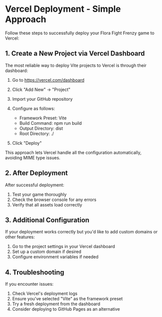 # Vercel Deployment - Simple Approach

Follow these steps to successfully deploy your Flora Fight Frenzy game to Vercel:

## 1. Create a New Project via Vercel Dashboard

The most reliable way to deploy Vite projects to Vercel is through their dashboard:

1. Go to https://vercel.com/dashboard
2. Click "Add New" → "Project"
3. Import your GitHub repository
4. Configure as follows:
   - Framework Preset: Vite
   - Build Command: npm run build
   - Output Directory: dist
   - Root Directory: ./

5. Click "Deploy"

This approach lets Vercel handle all the configuration automatically, avoiding MIME type issues.

## 2. After Deployment

After successful deployment:

1. Test your game thoroughly
2. Check the browser console for any errors
3. Verify that all assets load correctly

## 3. Additional Configuration

If your deployment works correctly but you'd like to add custom domains or other features:

1. Go to the project settings in your Vercel dashboard
2. Set up a custom domain if desired
3. Configure environment variables if needed

## 4. Troubleshooting

If you encounter issues:

1. Check Vercel's deployment logs
2. Ensure you've selected "Vite" as the framework preset
3. Try a fresh deployment from the dashboard
4. Consider deploying to GitHub Pages as an alternative